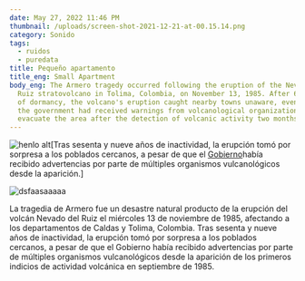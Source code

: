 ```yaml
---
date: May 27, 2022 11:46 PM
thumbnail: /uploads/screen-shot-2021-12-21-at-00.15.14.png
category: Sonido
tags:
  - ruidos
  - puredata
title: Pequeño apartamento
title_eng: Small Apartment
body_eng: The Armero tragedy occurred following the eruption of the Nevado del
  Ruiz stratovolcano in Tolima, Colombia, on November 13, 1985. After 69 years
  of dormancy, the volcano's eruption caught nearby towns unaware, even though
  the government had received warnings from volcanological organizations to
  evacuate the area after the detection of volcanic activity two months earlier.
---
```

![henlo alt](/uploads/screen-shot-2022-03-31-at-23.43.28.png "henlo title")[Tras sesenta y nueve años de inactividad, la erupción tomó por sorpresa a los poblados cercanos, a pesar de que el [Gobierno](https://duckduckgo.com)había recibido advertencias por parte de múltiples organismos vulcanológicos desde la aparición.]

![dsfaasaaaaa](/uploads/screen-shot-2022-05-25-at-20.31.07.png "aaaawwwwwwwwww")

La tragedia de Armero fue un desastre natural producto de la erupción del volcán Nevado del Ruiz el miércoles 13 de noviembre de 1985, afectando a los departamentos de Caldas y Tolima, Colombia. Tras sesenta y nueve años de inactividad, la erupción tomó por sorpresa a los poblados cercanos, a pesar de que el Gobierno había recibido advertencias por parte de múltiples organismos vulcanológicos desde la aparición de los primeros indicios de actividad volcánica en septiembre de 1985.